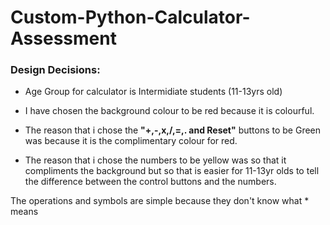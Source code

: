 # Custom-Python-Calculator-Assessment


### Design Decisions:
- Age Group for calculator is Intermidiate students (11-13yrs old)

- I have chosen the background colour to be red because it is colourful.
- The reason that i chose the **"+,-,x,/,=,. and Reset"** buttons to be Green was because it is the complimentary colour for red.
- The reason that i chose the numbers to be yellow was so that it compliments the background but so that is easier for 11-13yr olds to tell the difference between the control buttons and the numbers.

The operations and symbols are simple because they don't know what * means

